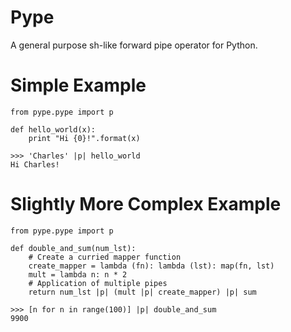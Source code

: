 # Pype

A general purpose sh-like forward pipe operator for Python.

# Simple Example
```
from pype.pype import p

def hello_world(x):
    print "Hi {0}!".format(x)

>>> 'Charles' |p| hello_world
Hi Charles!
```
# Slightly More Complex Example
```
from pype.pype import p

def double_and_sum(num_lst):
    # Create a curried mapper function
    create_mapper = lambda (fn): lambda (lst): map(fn, lst)
    mult = lambda n: n * 2
    # Application of multiple pipes
    return num_lst |p| (mult |p| create_mapper) |p| sum

>>> [n for n in range(100)] |p| double_and_sum
9900
```
